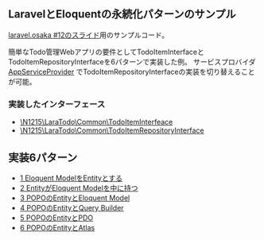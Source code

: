 ## LaravelとEloquentの永続化パターンのサンプル

[laravel.osaka #12のスライド](https://speakerdeck.com/n1215/laraveltodomeinmoderutoyong-sok-hua-moderu-at-laravel-dot-osaka-number-12)用のサンプルコード。

簡単なTodo管理Webアプリの要件としてTodoItemInterfaceとTodoItemRepositoryInterfaceを6パターンで実装した例。
サービスプロバイダ [AppServiceProvider](app/Providers/AppServiceProvider.php) でTodoItemRepositoryInterfaceの実装を切り替えることが可能。

### 実装したインターフェース
- [\N1215\LaraTodo\Common\TodoItemInterfeace](app/Common/TodoItemInterface.php)
- [\N1215\LaraTodo\Common\TodoItemRepositoryInterface](app/Common/TodoItemRepositoryInterface.php)

## 実装6パターン
- [1 Eloquent ModelをEntityとする](app/Impls/EloquentAsEntity)
- [2 EntityがEloquent Modelを中に持つ](app/Impls/EntityContainsEloquent)
- [3 POPOのEntityとEloquent Model](app/Impls/POPOAndEloquent)
- [4 POPOのEntityとQuery Builder](app/Impls/POPOAndQueryBuilder)
- [5 POPOのEntityとPDO](app/Impls/POPOAndPDO)
- [6 POPOのEntityとAtlas](app/Impls/POPOAndAtlas)
